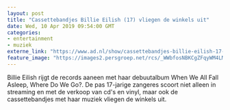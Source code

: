 ```yaml
---
layout: post
title: "Cassettebandjes Billie Eilish (17) vliegen de winkels uit"
date: Wed, 10 Apr 2019 09:54:00 GMT
categories: 
- entertainment 
- muziek 
externe_link: "https://www.ad.nl/show/cassettebandjes-billie-eilish-17-vliegen-de-winkels-uit~a2488d47/"
feature_image: "https://images2.persgroep.net/rcs/_WWbfosNBKCgZFqyWM4LMjZpefc/diocontent/143454061/_fitwidth/400/?appId=21791a8992982cd8da851550a453bd7f&quality=0.7"
---
```


Billie Eilish rijgt de records aaneen met haar debuutalbum When We All Fall Asleep, Where Do We Go?. De pas 17-jarige zangeres scoort niet alleen in streaming en met de verkoop van cd's en vinyl, maar ook de cassettebandjes met haar muziek vliegen de winkels uit.
